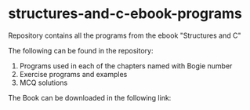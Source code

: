 # structures-and-c-ebook-programs
Repository contains all the programs from the ebook "Structures and C"

The following can be found in the repository:

1. Programs used in each of the chapters named with Bogie number
2. Exercise programs and examples
3. MCQ solutions

The Book can be downloaded in the following link:

